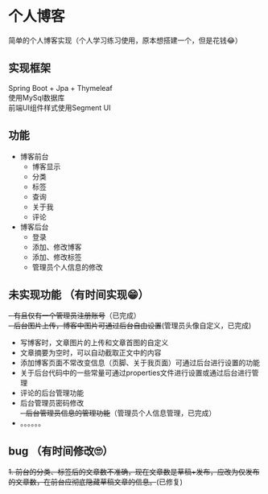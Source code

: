 # 个人博客
简单的个人博客实现（个人学习练习使用，原本想搭建一个，但是花钱😂）
## 实现框架
Spring Boot + Jpa + Thymeleaf  
使用MySql数据库  
前端UI组件样式使用Segment UI
 
## 功能
- 博客前台
    - 博客显示
    - 分类
    - 标签
    - 查询
    - 关于我
    - 评论
- 博客后台
    - 登录
    - 添加、修改博客
    - 添加、修改标签
    - 管理员个人信息的修改
    
## 未实现功能 （有时间实现😁）
~~- 有且仅有一个管理员注册账号~~（已完成）  
~~- 后台图片上传，博客中图片可通过后台自由设置~~(管理员头像自定义，已完成)  
- 写博客时，文章图片的上传和文章首图的自定义  
- 文章摘要为空时，可以自动截取正文中的内容  
- 添加博客页面不常改变信息（页脚、关于我页面）可通过后台进行设置的功能
- 关于后台代码中的一些常量可通过properties文件进行设置或通过后台进行管理
- 评论的后台管理功能
- 后台管理员密码修改  
~~- 后台管理员信息的管理功能~~（管理员个人信息管理，已完成）
- 。。。。。。

## bug （有时间修改🙄）
~~1. 前台的分类、标签后的文章数不准确，现在文章数是草稿+发布，应改为仅发布的文章数，在前台应彻底隐藏草稿文章的信息。~~(已修复)
